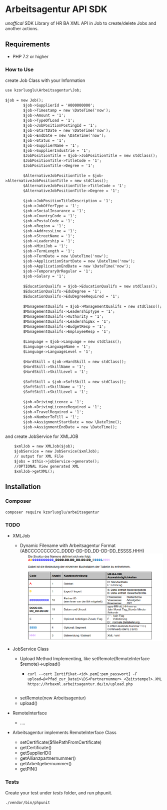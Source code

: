 # Arbeitsagentur API SDK
*unoffical* SDK Library of HR BA XML API in Job to create/delete Jobs and another actions. 

## Requirements
 - PHP 7.2 or higher

### How to Use
create Job Class with your Information
```
use kzorluoglu\Arbeitsagentur\Job;

$job = new Job();
        $job->SupplierId = 'A000000000';
        $job->Timestamp = new \DateTime('now');
        $job->Amount = '1';
        $job->TypeOfLoad = '1';
        $job->JobPositionPostingId = '1';
        $job->StartDate = new \DateTime('now');
        $job->EndDate = new \DateTime('now');
        $job->Status = '1';
        $job->SupplierName = '1';
        $job->SupplierIndustrie = '1';
        $JobPositionTitle = $job->JobPositionTitle = new stdClass();
        $JobPositionTitle->TitleCode = '1';
        $JobPositionTitle->Degree = '1';

        $AlternativeJobPositionTitle = $job->AlternativeJobPositionTitle = new stdClass();
        $AlternativeJobPositionTitle->TitleCode = '1';
        $AlternativeJobPositionTitle->Degree = '1';

        $job->JobPositionTitleDescription = '1';
        $job->JobOfferType = '1';
        $job->SocialInsurance = '1';
        $job->CountryCode = '1';
        $job->PostalCode = '1';
        $job->Region = '1';
        $job->AddressLine = '1';
        $job->StreetName = '1';
        $job->Leadership = '1';
        $job->MiniJob = '1';
        $job->TermLength = '1';
        $job->TermDate = new \DateTime('now');
        $job->ApplicationStartDate = new \DateTime('now');
        $job->ApplicationEndDate = new \DateTime('now');
        $job->TemporaryOrRegular = '1';
        $job->Salary = '1';

        $EducationQualifs = $job->EducationQualifs = new stdClass();
        $EducationQualifs->EduDegree = '1';
        $EducationQualifs->EduDegreeRequired = '1';

        $ManagementQualifs = $job->ManagementQualifs = new stdClass();
        $ManagementQualifs->LeadershipType = '1';
        $ManagementQualifs->Authority = '1';
        $ManagementQualifs->LeadershipEx = '1';
        $ManagementQualifs->BudgetResp = '1';
        $ManagementQualifs->EmployeeResp = '1';

        $Language = $job->Language = new stdClass();
        $Language->LanguageName = '1';
        $Language->LanguageLevel = '1';

        $HardSkill = $job->HardSkill = new stdClass();
        $HardSkill->SkillName = '1';
        $HardSkill->SkillLevel = '1';

        $SoftSkill = $job->SoftSkill = new stdClass();
        $SoftSkill->SkillName = '1';
        $SoftSkill->SkillLevel = '1';

        $job->DrivingLicence = '1';
        $job->DrivingLicenceRequired = '1';
        $job->TravelRequired = '1';
        $job->NumberToFill = '1';
        $job->AssignmentStartDate = new \DateTime();
        $job->AssignmentEndDate = new \DateTime();
```
and create JobService for XMLJOB

```
    $xmlJob = new XMLJob($job);
    $jobService = new JobService($xmlJob);
    // output for XML File
    $jobs = $this->jobService->generate();
    //OPTIONAL View generated XML 
    $xmlJob->getXML();
```
 
## Installation

### Composer
```
composer require kzorluoglu/arbeitsagentur
```

### TODO
- XMLJob
    - Dynamic Filename with Arbeitsagentur Format  (ABCCCCCCCCCC_DDDD-DD-DD_DD-DD-DD_ESSSS.HHH) 
    ![Alt text](todo/XMLFileName.png?raw=true "Title")
- JobService Class
    - Upload Method Implementing, like setRemote(RemoteInterface $remote)->upload()
        - ```
          curl --cert Zertifikat-<id>.pem[:pem_passwort] -F upload=@<Pfad_zur_Datei>\DS<Partnernummer>_<Zeitstempel>.XML https://hrbaxml.arbeitsagentur.de/in/upload.php
        ```
     - setRemote(new Arbeitsagentur)
     - upload()

-   RemoteInterface
    - ....
-   Arbeitsagentur implements RemoteInterface Class 
    - setCertificate($filePathFromCertificate)
    - getCertificate()
    - getSupplierID()
    - getAllianzpartnernummer()
    - getArbeitgebernummer()
    - getPIN()

### Tests
Create your test under *tests* folder, and run phpunit.
```
./vendor/bin/phpunit
```